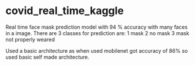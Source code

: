 # covid_real_time_kaggle

Real time face mask prediction model with 94 % accuracy with many faces in a image.
There are 3 classes for prediction are:
1 mask
2 no mask
3 mask not properly weared


Used a basic architecture as when used mobilenet got accuracy of 86% so used basic self made architecture.
